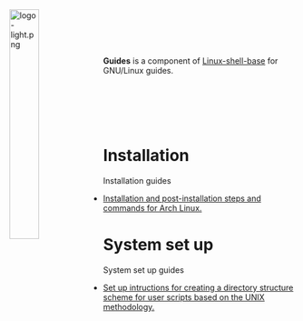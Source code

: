 
<img src='https://raw.githubusercontent.com/linux-shell-base/linux-shell-base/images/logo-light.png' width='32.2%' align='left' alt='logo-light.png'>
<br><br><br><br>

**Guides** is a component of [Linux-shell-base][linux-shell-base] for GNU/Linux guides.
<br><br><br><br><br><br>

# Installation

Installation guides

* [Installation and post-installation steps and commands for Arch Linux.](installation/arch-linux-install-guide.txt)

# System set up

System set up guides

* [Set up intructions for creating a directory structure scheme for user scripts based on the UNIX methodology.](system-set-up/directory-structure-scheme.txt)



[linux-shell-base]: https://github.com/linux-shell-base/linux-shell-base
